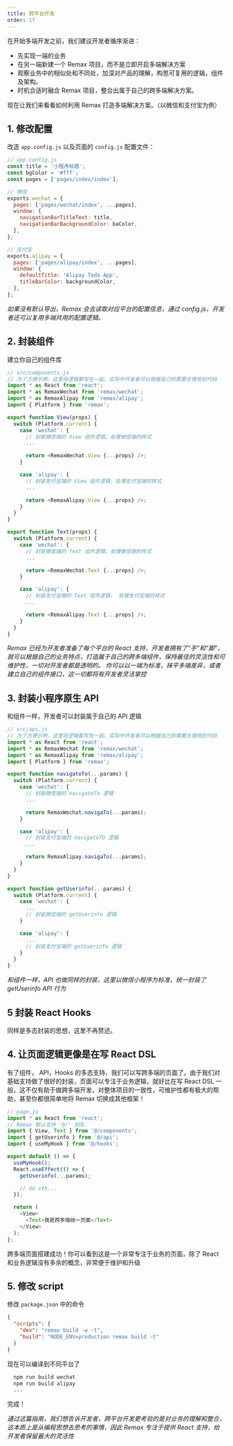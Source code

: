 ```yaml
---
title: 跨平台开发
order: 17
---
```


在开始多端开发之前，我们建议开发者循序渐进：

- 先实现一端的业务
- 在另一端新建一个 Remax 项目，而不是立即开启多端解决方案
- 观察业务中的相似处和不同处，加深对产品的理解，构思可复用的逻辑，组件及架构。
- 时机合适时融合 Remax 项目，整合出属于自己的跨多端解决方案。

现在让我们来看看如何利用 Remax 打造多端解决方案。（以微信和支付宝为例）

## 1. 修改配置

改造 `app.config.js` 以及页面的 `config.js` 配置文件：

```js
// app.config.js
const title = '小程序标题';
const bgColor = '#fff';
const pages = ['pages/index/index'];

// 微信
exports.wechat = {
  pages: ['pages/wechat/index', ...pages],
  window: {
    navigationBarTitleText: title,
    navigationBarBackgroundColor: baColor,
  },
};

// 支付宝
exports.alipay = {
  pages: ['pages/alipay/index', ...pages],
  window: {
    defaultTitle: 'Alipay Todo App',
    titleBarColor: backgroundColor,
  },
};
```

_如果没有默认导出，Remax 会去读取对应平台的配置信息，通过 config.js，开发者还可以复用多端共用的配置逻辑。_

## 2. 封装组件

建立你自己的组件库

```js
// src/components.js
// 为了方便示例，这里将逻辑都写在一起，实际中开发者可以根据自己的需要合理规划代码
import * as React from 'react';
import * as RemaxWechat from 'remax/wechat';
import * as RemaxAlipay from 'remax/alipay';
import { Platform } from 'remax';

export function View(props) {
  switch (Platform.current) {
    case 'wechat': {
      // 封装微信端的 View 组件逻辑，处理微信端的样式
      ...

      return <RemaxWechat.View {...props} />;
    }

    case 'alipay': {
      // 封装支付宝端的 View 组件逻辑，处理支付宝端的样式
      ...

      return <RemaxAlipay.View {...props} />;
    }
  }
}

export function Text(props) {
  switch (Platform.current) {
    case 'wechat': {
      // 封装微信端的 Text 组件逻辑，处理微信端的样式
      ...

      return <RemaxWechat.Text {...props} />;
    }

    case 'alipay': {
      // 封装支付宝端的 Text 组件逻辑， 处理支付宝端的样式
      ...

      return <RemaxAlipay.Text {...props} />;
    }
  }
}
```

_Remax 已经为开发者准备了每个平台的 React 支持，开发者拥有了“手”和“脚”，就可以根据自己的业务特点，打造属于自己的跨多端组件，保持最佳的灵活性和可维护性，一切对开发者都是透明的。_
_你可以以一端为标准，抹平多端差异，或者建立自己的组件接口，这一切都将有开发者灵活掌控_

## 3. 封装小程序原生 API

和组件一样，开发者可以封装属于自己的 API 逻辑

```js
// src/api.js
// 为了方便示例，这里将逻辑都写在一起，实际中开发者可以根据自己的需要合理规划代码
import * as React from 'react';
import * as RemaxWechat from 'remax/wechat';
import * as RemaxAlipay from 'remax/alipay';
import { Platform } from 'remax';

export function navigateTo(...params) {
  switch (Platform.current) {
    case 'wechat': {
      // 封装微信端的 navigateTo 逻辑
      ...

      return RemaxWechat.navigaTo(...params);
    }

    case 'alipay': {
      // 封装支付宝端的 navigateTO 逻辑
      ...

      return RemaxAlipay.navigaTo(...params);
    }
  }
}

export function getUserinfo(...params) {
  switch (Platform.current) {
    case 'wechat': {
      ...
      // 封装微信端的 getUserinfo 逻辑
    }

    case 'alipay': {
      ...
      // 封装支付宝端的 getUserinfo 逻辑
    }
  }
}
```

_和组件一样，API 也做同样的封装，这里以微信小程序为标准，统一封装了 getUserinfo API 行为_

## 5 封装 React Hooks

同样是多态封装的思想，这里不再赘述。

## 4. 让页面逻辑更像是在写 React DSL

有了组件， API，Hooks 的多态支持，我们可以写跨多端的页面了。由于我们对基础支持做了很好的封装，页面可以专注于业务逻辑，就好比在写 React DSL 一般，这不仅有助于做跨多端开发，对整体项目的一致性，可维护性都有极大的帮助，甚至你都很简单地将 Remax 切换成其他框架！

```js
// page.js
import * as React from 'react';
// Remax 默认支持 '@/' 别名
import { View, Text } from '@/components';
import { getUserinfo } from '@/api';
import { useMyHook } from '@/hooks';

export default () => {
  useMyHook();
  React.useEffect(() => {
    getUserinfo(...params);

    // do sth...
  });

  return (
    <View>
      <Text>我是跨多端统一页面</Text>
    </View>
  );
};
```

跨多端页面搭建成功！你可以看到这是一个非常专注于业务的页面，除了 React 和业务逻辑没有多余的概念，非常便于维护和升级

## 5. 修改 script

修改 `package.json` 中的命令

```json
{
  "scripts": {
    "dev": "remax build -w -t",
    "build": "NODE_ENV=production remax build -t"
  }
}
```

现在可以编译到不同平台了

```bash
  npm run build wechat
  npm run build alipay
  ...
```

完成！

_通过这篇指南，我们想告诉开发者，跨平台开发更考验的是对业务的理解和整合，这本质上是从编程思想去思考的事情，因此 Remax 专注于提供 React 支持，给开发者保留最大的灵活性_
